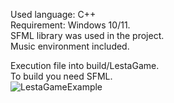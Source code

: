 Used language: C++  
Requirement: Windows 10/11.  
SFML library was used in the project.  
Music environment included.  

Execution file into build/LestaGame.  
To build you need SFML.    
![LestaGameExample](https://user-images.githubusercontent.com/88842047/199691990-f7a4c31b-d6c9-4dba-843c-9f0220952d3a.png)
